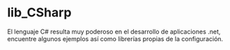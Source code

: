 # lib_CSharp
El lenguaje C# resulta muy poderoso en el desarrollo de aplicaciones .net, encuentre algunos ejemplos así como librerías propias de la configuración.
